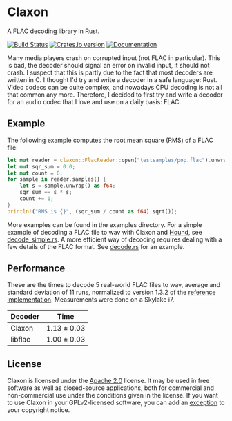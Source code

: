 Claxon
======

A FLAC decoding library in Rust.

[![Build Status][ci-img]][ci]
[![Crates.io version][crate-img]][crate]
[![Documentation][docs-img]][docs]

Many media players crash on corrupted input (not FLAC in particular). This is
bad, the decoder should signal an error on invalid input, it should not crash.
I suspect that this is partly due to the fact that most decoders are written in
C. I thought I'd try and write a decoder in a safe language: Rust. Video codecs
can be quite complex, and nowadays CPU decoding is not all that common any more.
Therefore, I decided to first try and write a decoder for an audio codec that I
love and use on a daily basis: FLAC.

Example
-------
The following example computes the root mean square (RMS) of a FLAC file:

```rust
let mut reader = claxon::FlacReader::open("testsamples/pop.flac").unwrap();
let mut sqr_sum = 0.0;
let mut count = 0;
for sample in reader.samples() {
    let s = sample.unwrap() as f64;
    sqr_sum += s * s;
    count += 1;
}
println!("RMS is {}", (sqr_sum / count as f64).sqrt());
```

More examples can be found in the examples directory. For a simple example
of decoding a FLAC file to wav with Claxon and [Hound][hound], see
[decode_simple.rs](examples/decode_simple.rs). A more efficient way
of decoding requires dealing with a few details of the FLAC format.
See [decode.rs](examples/decode.rs) for an example.

Performance
-----------

These are the times to decode 5 real-world FLAC files to wav, average and
standard deviation of 11 runs, normalized to version 1.3.2 of the [reference
implementation][ref-flac]. Measurements were done on a Skylake i7.

| Decoder | Time        |
| ------- | ----------- |
| Claxon  | 1.13 ± 0.03 |
| libflac | 1.00 ± 0.03 |

License
-------
Claxon is licensed under the [Apache 2.0][apache2] license. It may be used in
free software as well as closed-source applications, both for commercial and
non-commercial use under the conditions given in the license. If you want to
use Claxon in your GPLv2-licensed software, you can add an [exception][except]
to your copyright notice.

[ci-img]:    https://travis-ci.org/ruuda/claxon.svg?branch=master
[ci]:        https://travis-ci.org/ruuda/claxon
[crate-img]: https://img.shields.io/crates/v/claxon.svg
[crate]:     https://crates.io/crates/claxon
[docs-img]:  https://img.shields.io/badge/docs-online-blue.svg
[docs]:      https://docs.rs/claxon
[hound]:     https://github.com/ruuda/hound
[ref-flac]:  https://git.xiph.org/?p=flac.git
[apache2]:   https://www.apache.org/licenses/LICENSE-2.0
[except]:    https://www.gnu.org/licenses/gpl-faq.html#GPLIncompatibleLibs
